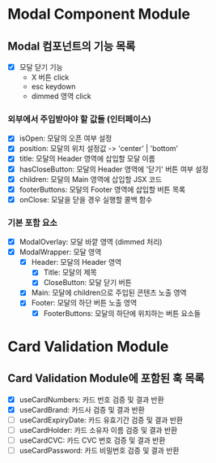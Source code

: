 # Modal Component Module

## Modal 컴포넌트의 기능 목록

- [x] 모달 닫기 기능
  - X 버튼 click
  - esc keydown
  - dimmed 영역 click

### 외부에서 주입받아야 할 값들 (인터페이스)

- [x] isOpen: 모달의 오픈 여부 설정
- [x] position: 모달의 위치 설정값 -> 'center' | 'bottom'
- [x] title: 모달의 Header 영역에 삽입할 모달 이름
- [x] hasCloseButton: 모달의 Header 영역에 '닫기' 버튼 여부 설정
- [x] children: 모달의 Main 영역에 삽입할 JSX 코드
- [x] footerButtons: 모달의 Footer 영역에 삽입할 버튼 목록
- [x] onClose: 모달을 닫을 경우 실행할 콜백 함수

### 기본 포함 요소

- [x] ModalOverlay: 모달 바깥 영역 (dimmed 처리)
- [x] ModalWrapper: 모달 영역
  - [x] Header: 모달의 Header 영역
    - [x] Title: 모달의 제목
    - [x] CloseButton: 모달 닫기 버튼
  - [x] Main: 모달에 children으로 주입된 콘텐츠 노출 영역
  - [x] Footer: 모달의 하단 버튼 노출 영역
    - [x] FooterButtons: 모달의 하단에 위치하는 버튼 요소들

# Card Validation Module

## Card Validation Module에 포함된 훅 목록

- [x] useCardNumbers: 카드 번호 검증 및 결과 반환
- [x] useCardBrand: 카드사 검증 및 결과 반환
- [ ] useCardExpiryDate: 카드 유효기간 검증 및 결과 반환
- [ ] useCardHolder: 카드 소유자 이름 검증 및 결과 반환
- [ ] useCardCVC: 카드 CVC 번호 검증 및 결과 반환
- [ ] useCardPassword: 카드 비밀번호 검증 및 결과 반환
